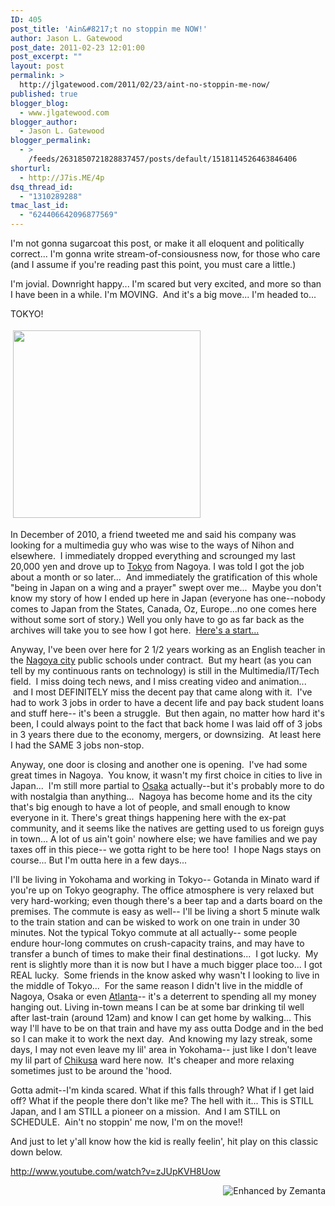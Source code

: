 ```yaml
---
ID: 405
post_title: 'Ain&#8217;t no stoppin me NOW!'
author: Jason L. Gatewood
post_date: 2011-02-23 12:01:00
post_excerpt: ""
layout: post
permalink: >
  http://jlgatewood.com/2011/02/23/aint-no-stoppin-me-now/
published: true
blogger_blog:
  - www.jlgatewood.com
blogger_author:
  - Jason L. Gatewood
blogger_permalink:
  - >
    /feeds/2631850721828837457/posts/default/1518114526463846406
shorturl:
  - http://J7is.ME/4p
dsq_thread_id:
  - "1310289288"
tmac_last_id:
  - "624406642096877569"
---
```

I'm not gonna sugarcoat this post, or make it all eloquent and politically correct... I'm gonna write stream-of-consiousness now, for those who care (and I assume if you're reading past this point, you must care a little.)

I'm jovial. Downright happy... I'm scared but very excited, and more so than I have been in a while. I'm MOVING.  And it's a big move... I'm headed to...

TOKYO!<a name="more"></a>

<a href="http://jlgatewood.com/wp-content/uploads/2013/06/media_httpdistillerys_wECJu.jpg.scaled500.jpg"><img class="alignleft" style="margin: 4px;" title="ohayo tokyo" src="http://jlgatewood.com/wp-content/uploads/2013/06/media_httpdistillerys_wECJu.jpg.scaled500.jpg" alt="" width="300" height="300" /></a>

In December of 2010, a friend tweeted me and said his company was looking for a multimedia guy who was wise to the ways of Nihon and elsewhere.  I immediately dropped everything and scrounged my last 20,000 yen and drove up to <a class="zem_slink" title="Tokyo" href="http://maps.google.com/maps?ll=35.6895055556,139.6917&amp;spn=1.0,1.0&amp;q=35.6895055556,139.6917 (Tokyo)&amp;t=h" rel="geolocation" target="_blank">Tokyo</a> from Nagoya. I was told I got the job about a month or so later...  And immediately the gratification of this whole "being in Japan on a wing and a prayer" swept over me...  Maybe you don't know my story of how I ended up here in Japan (everyone has one--nobody comes to Japan from the States, Canada, Oz, Europe...no one comes here without some sort of story.) Well you only have to go as far back as the archives will take you to see how I got here.  <a href="http://j7is.me/a8mJhX" target="_blank">Here's a start...</a>

Anyway, I've been over here for 2 1/2 years working as an English teacher in the <a class="zem_slink" title="Nagoya" href="http://maps.google.com/maps?ll=35.1814555556,136.906386111&amp;spn=0.1,0.1&amp;q=35.1814555556,136.906386111 (Nagoya)&amp;t=h" rel="geolocation" target="_blank">Nagoya city</a> public schools under contract.  But my heart (as you can tell by my continuous rants on technology) is still in the Multimedia/IT/Tech field.  I miss doing tech news, and I miss creating video and animation...  and I most DEFINITELY miss the decent pay that came along with it.  I've had to work 3 jobs in order to have a decent life and pay back student loans and stuff here-- it's been a struggle.  But then again, no matter how hard it's been, I could always point to the fact that back home I was laid off of 3 jobs in 3 years there due to the economy, mergers, or downsizing.  At least here I had the SAME 3 jobs non-stop.

Anyway, one door is closing and another one is opening.  I've had some great times in Nagoya.  You know, it wasn't my first choice in cities to live in Japan...  I'm still more partial to <a class="zem_slink" title="Osaka" href="http://maps.google.com/maps?ll=34.6938888889,135.502222222&amp;spn=0.1,0.1&amp;q=34.6938888889,135.502222222 (Osaka)&amp;t=h" rel="geolocation" target="_blank">Osaka</a> actually--but it's probably more to do with nostalgia than anything...  Nagoya has become home and its the city that's big enough to have a lot of people, and small enough to know everyone in it. There's great things happening here with the ex-pat community, and it seems like the natives are getting used to us foreign guys in town... A lot of us ain't goin' nowhere else; we have families and we pay taxes off in this piece-- we gotta right to be here too!  I hope Nags stays on course... But I'm outta here in a few days...

I'll be living in Yokohama and working in Tokyo-- Gotanda in Minato ward if you're up on Tokyo geography. The office atmosphere is very relaxed but very hard-working; even though there's a beer tap and a darts board on the premises. The commute is easy as well-- I'll be living a short 5 minute walk to the train station and can be wisked to work on one train in under 30 minutes. Not the typical Tokyo commute at all actually-- some people endure hour-long commutes on crush-capacity trains, and may have to transfer a bunch of times to make their final destinations...  I got lucky.  My rent is slightly more than it is now but I have a much bigger place too... I got REAL lucky.  Some friends in the know asked why wasn't I looking to live in the middle of Tokyo...  For the same reason I didn't live in the middle of Nagoya, Osaka or even <a class="zem_slink" title="Atlanta" href="http://maps.google.com/maps?ll=33.755,-84.39&amp;spn=0.1,0.1&amp;q=33.755,-84.39 (Atlanta)&amp;t=h" rel="geolocation" target="_blank">Atlanta</a>-- it's a deterrent to spending all my money hanging out. Living in-town means I can be at some bar drinking til well after last-train (around 12am) and know I can get home by walking... This way I'll have to be on that train and have my ass outta Dodge and in the bed so I can make it to work the next day.  And knowing my lazy streak, some days, I may not even leave my lil' area in Yokohama-- just like I don't leave my lil part of <a class="zem_slink" title="Chikusa-ku, Nagoya" href="http://en.wikipedia.org/wiki/Chikusa-ku%2C_Nagoya" rel="wikipedia" target="_blank">Chikusa</a> ward here now.  It's cheaper and more relaxing sometimes just to be around the 'hood.

Gotta admit--I'm kinda scared. What if this falls through? What if I get laid off? What if the people there don't like me? The hell with it... This is STILL Japan, and I am STILL a pioneer on a mission.  And I am STILL on SCHEDULE.  Ain't no stoppin' me now, I'm on the move!!

And just to let y'all know how the kid is really feelin', hit play on this classic down below.

http://www.youtube.com/watch?v=zJUpKVH8Uow
<div class="zemanta-pixie" style="margin-top: 10px; height: 15px;"><a class="zemanta-pixie-a" title="Enhanced by Zemanta" href="http://www.zemanta.com/?px"><img class="zemanta-pixie-img" style="border: none; float: right;" src="http://img.zemanta.com/zemified_h.png?x-id=4ab5a743-1e0f-4455-954f-76ee0a601bec" alt="Enhanced by Zemanta" /></a></div>